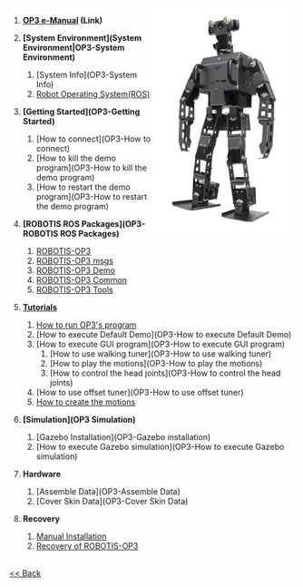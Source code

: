 <img src="https://github.com/ROBOTIS-GIT/ROBOTIS-Documents/blob/master/wiki-images/ROBOTIS-OP3/default_op3.jpg" align="right" width="50%" />  

1. **[OP3 e-Manual](http://support.robotis.com/en/techsupport_eng.htm#product/op3_main.htm) (Link)**

2. **[System Environment](System Environment|OP3-System Environment)**  
    1. [System Info](OP3-System Info)
    2. [Robot Operating System(ROS)](OP3-Robot-Operating-System)


3. **[Getting Started](OP3-Getting Started)**  
    1. [How to connect](OP3-How to connect)
    2. [How to kill the demo program](OP3-How to kill the demo program)
    3. [How to restart the demo program](OP3-How to restart the demo program)


4. **[ROBOTIS ROS Packages](OP3-ROBOTIS ROS Packages)**  
    1. [ROBOTIS-OP3](ROBOTIS-OP3)  
    2. [ROBOTIS-OP3 msgs](ROBOTIS-OP3_msgs)   
    4. [ROBOTIS-OP3 Demo](ROBOTIS-OP3_Demo)  
    5. [ROBOTIS-OP3 Common](ROBOTIS-OP3_Common)  
    6. [ROBOTIS-OP3 Tools](ROBOTIS-OP3_Tools)   


5. **[Tutorials](OP3-Tutorials)**
    1. [How to run OP3's program](OP3-How-to-run-OP3's-program)
    2. [How to execute Default Demo](OP3-How to execute Default Demo)
    3. [How to execute GUI program](OP3-How to execute GUI program)
       1. [How to use walking tuner](OP3-How to use walking tuner)
       2. [How to play the motions](OP3-How to play the motions)
       2. [How to control the head joints](OP3-How to control the head joints)
    4. [How to use offset tuner](OP3-How to use offset tuner)
    5. [How to create the motions](op3_action_editor)


6. **[Simulation](OP3 Simulation)**
    1. [Gazebo Installation](OP3-Gazebo installation)
    2. [How to execute Gazebo simulation](OP3-How to execute Gazebo simulation)


7. **Hardware**
    1. [Assemble Data](OP3-Assemble Data)
    2. [Cover Skin Data](OP3-Cover Skin Data)


8. **Recovery**
    1. [Manual Installation](OP3-Manual-Installation)
    2. [Recovery of ROBOTIS-OP3](OP3-Recovery-of-ROBOTIS-op3)

<br>[&lt;&lt; Back](Home)
